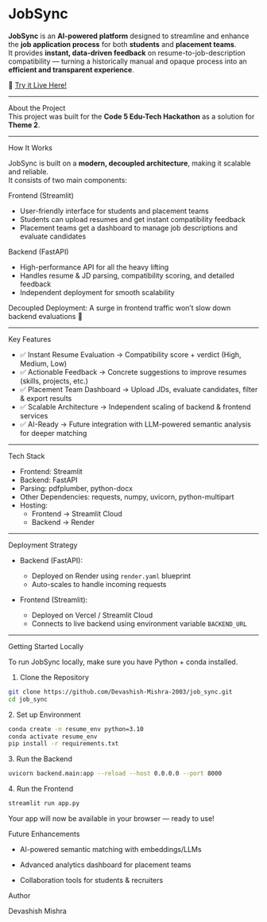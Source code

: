 # JobSync  

**JobSync** is an **AI-powered platform** designed to streamline and enhance the **job application process** for both **students** and **placement teams**.  
It provides **instant, data-driven feedback** on resume-to-job-description compatibility — turning a historically manual and opaque process into an **efficient and transparent experience**.  

🔗 [Try it Live Here!](https://jobsync-horizon.streamlit.app/)  

---

About the Project  
This project was built for the **Code 5 Edu-Tech Hackathon** as a solution for **Theme 2**.  

---

How It Works  

JobSync is built on a **modern, decoupled architecture**, making it scalable and reliable.  
It consists of two main components:  

Frontend (Streamlit)  
- User-friendly interface for students and placement teams  
- Students can upload resumes and get instant compatibility feedback  
- Placement teams get a dashboard to manage job descriptions and evaluate candidates  

Backend (FastAPI)  
- High-performance API for all the heavy lifting  
- Handles resume & JD parsing, compatibility scoring, and detailed feedback  
- Independent deployment for smooth scalability  

Decoupled Deployment: A surge in frontend traffic won’t slow down backend evaluations 🚀  

---

Key Features  

- ✅ Instant Resume Evaluation → Compatibility score + verdict (High, Medium, Low)  
- ✅ Actionable Feedback → Concrete suggestions to improve resumes (skills, projects, etc.)  
- ✅ Placement Team Dashboard → Upload JDs, evaluate candidates, filter & export results  
- ✅ Scalable Architecture → Independent scaling of backend & frontend services  
- ✅ AI-Ready → Future integration with LLM-powered semantic analysis for deeper matching  

---

Tech Stack  

- Frontend: Streamlit   
- Backend: FastAPI 
- Parsing: pdfplumber, python-docx   
- Other Dependencies: requests, numpy, uvicorn, python-multipart  
- Hosting:  
  - Frontend → Streamlit Cloud  
  - Backend → Render  

---

Deployment Strategy  

- Backend (FastAPI):  
  - Deployed on Render using `render.yaml` blueprint  
  - Auto-scales to handle incoming requests  

- Frontend (Streamlit):  
  - Deployed on Vercel / Streamlit Cloud  
  - Connects to live backend using environment variable `BACKEND_URL`  

---

Getting Started Locally  

To run JobSync locally, make sure you have Python + conda installed.  

1. Clone the Repository  
```bash
git clone https://github.com/Devashish-Mishra-2003/job_sync.git
cd job_sync 
```
2️. Set up Environment

```bash
conda create -n resume_env python=3.10
conda activate resume_env
pip install -r requirements.txt
```

3️. Run the Backend

```bash
uvicorn backend.main:app --reload --host 0.0.0.0 --port 8000
```

4️. Run the Frontend

```bash
streamlit run app.py
```

Your app will now be available in your browser — ready to use!

Future Enhancements

-   AI-powered semantic matching with embeddings/LLMs

-  Advanced analytics dashboard for placement teams

-  Collaboration tools for students & recruiters


Author

Devashish Mishra


